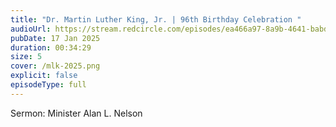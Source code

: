 ```yaml
---
title: "Dr. Martin Luther King, Jr. | 96th Birthday Celebration "
audioUrl: https://stream.redcircle.com/episodes/ea466a97-8a9b-4641-babd-a9dfc141e0fe/stream.mp3
pubDate: 17 Jan 2025
duration: 00:34:29
size: 5
cover: /mlk-2025.png
explicit: false
episodeType: full
---
```

Sermon: Minister Alan L. Nelson